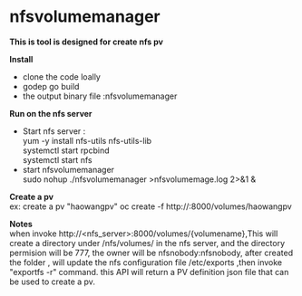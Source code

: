 # nfsvolumemanager
**This is tool is designed for create nfs pv**

**Install**
* clone the code loally
* godep go build
* the output binary file :nfsvolumemanager

**Run on the nfs server**

* Start nfs server :  
   yum -y install nfs-utils nfs-utils-lib  
   systemctl start rpcbind  
   systemctl start nfs  
* start nfsvolumemanager  
   sudo nohup ./nfsvolumemanager >nfsvolumemage.log 2>&1 &  

**Create a pv**  
ex: create a pv "haowangpv"
   oc create -f http://<ip>:8000/volumes/haowangpv  
   
**Notes**  
    when invoke http://<nfs_server>:8000/volumes/{volumename},This will create a directory <volumename> under /nfs/volumes/ in the nfs server, and the directory permision will be 777, the owner will be nfsnobody:nfsnobody, after created the folder , will update the nfs configuration file /etc/exports ,then invoke "exportfs -r" command. this API will return a PV definition json file that can be used to create a pv.  
